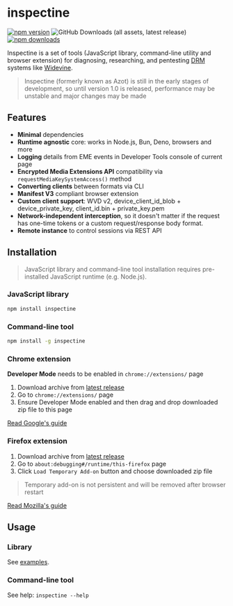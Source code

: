 # inspectine

[![npm version](https://img.shields.io/npm/v/inspectine?style=flat&color=black)](https://www.npmjs.com/package/inspectine)
![GitHub Downloads (all assets, latest release)](https://img.shields.io/github/downloads/azot-labs/inspectine/latest/total?style=flat&color=black)
[![npm downloads](https://img.shields.io/npm/dt/inspectine?style=flat&color=black)](https://www.npmjs.com/package/inspectine)

Inspectine is a set of tools (JavaScript library, command-line utility and browser extension) for diagnosing, researching, and pentesting [DRM](https://www.urbandictionary.com/define.php?term=DRM) systems like [Widevine](https://www.widevine.com/about).

> Inspectine (formerly known as Azot) is still in the early stages of development, so until version 1.0 is released, performance may be unstable and major changes may be made

## Features

- **Minimal** dependencies
- **Runtime agnostic** core: works in Node.js, Bun, Deno, browsers and more
- **Logging** details from EME events in Developer Tools console of current page
- **Encrypted Media Extensions API** compatibility via `requestMediaKeySystemAccess()` method
- **Converting clients** between formats via CLI
- **Manifest V3** compliant browser extension
- **Custom client support**: WVD v2, device_client_id_blob + device_private_key, client_id.bin + private_key.pem
- **Network-independent interception**, so it doesn't matter if the request has one-time tokens or a custom request/response body format.
- **Remote instance** to control sessions via REST API

## Installation

> JavaScript library and command-line tool installation requires pre-installed JavaScript runtime (e.g. Node.js).

### JavaScript library

```bash
npm install inspectine
```

### Command-line tool

```bash
npm install -g inspectine
```

### Chrome extension

**Developer Mode** needs to be enabled in `chrome://extensions/` page

1. Download archive from [latest release](https://github.com/azot-labs/inspectine/releases/latest)
2. Go to `chrome://extensions/` page
3. Ensure Developer Mode enabled and then drag and drop downloaded zip file to this page

[Read Google's guide](https://developer.chrome.com/docs/extensions/get-started/tutorial/hello-world#load-unpacked)

### Firefox extension

1. Download archive from [latest release](https://github.com/azot-labs/inspectine/releases/latest)
2. Go to `about:debugging#/runtime/this-firefox` page
3. Click `Load Temporary Add-on` button and choose downloaded zip file

> Temporary add-on is not persistent and will be removed after browser restart

[Read Mozilla's guide](https://developer.mozilla.org/en-US/docs/Mozilla/Add-ons/WebExtensions/Your_first_WebExtension#installing)

## Usage

### Library

See [examples](https://github.com/azot-labs/inspectine/blob/main/examples).

### Command-line tool

See help: `inspectine --help`
